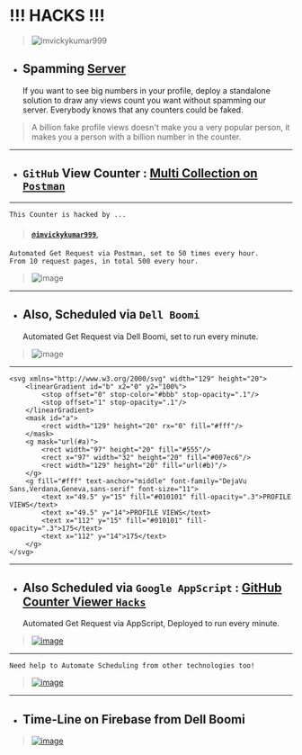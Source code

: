 # !!! HACKS !!!

> <p align="left"> <img src="https://komarev.com/ghpvc/?username=imvickykumar&color=blue&label=PROFILE+VIEWS&style=flat-square&color=orange" alt="imvickykumar999"/> </p>

- ## Spamming [Server](https://github.com/antonkomarev/github-profile-views-counter#usage)

    If you want to see big numbers in your profile, deploy a standalone solution to draw any views count you want
    without spamming our server. Everybody knows that any counters could be faked.

> A billion fake profile views doesn't make you a very popular person, it makes you a person with a billion number in the counter.

---------------------------------------

- ## `GitHub` View Counter : [Multi Collection on `Postman`](https://vickykumar999.postman.co/workspace/Project-Testings~a588c682-0ac8-4892-9084-42dd15f40085/collection/21969867-3e814614-d589-456e-9335-149e1e5a771b/schedule/1ed81371-5e24-4c50-8f57-df39473a7c5d)

--------------------------

    This Counter is hacked by ...

> #### [`@imvickykumar999`](https://github.com/imvickykumar999),

    Automated Get Request via Postman, set to 50 times every hour.
    From 10 request pages, in total 500 every hour.

> ![image](https://user-images.githubusercontent.com/50515418/208925318-f41a3e17-7cda-46eb-a9f2-016e5c24bc40.png)

----------------------------------

- ## Also, Scheduled via `Dell Boomi`

    Automated Get Request via Dell Boomi, set to run every minute.
    
> ![image](https://user-images.githubusercontent.com/50515418/208925926-394f0b98-c4f5-40a4-9396-b47924d08a51.png)
   
------------------------------

    <svg xmlns="http://www.w3.org/2000/svg" width="129" height="20">
        <linearGradient id="b" x2="0" y2="100%">
            <stop offset="0" stop-color="#bbb" stop-opacity=".1"/>
            <stop offset="1" stop-opacity=".1"/>
        </linearGradient>
        <mask id="a">
            <rect width="129" height="20" rx="0" fill="#fff"/>
        </mask>
        <g mask="url(#a)">
            <rect width="97" height="20" fill="#555"/>
            <rect x="97" width="32" height="20" fill="#007ec6"/>
            <rect width="129" height="20" fill="url(#b)"/>
        </g>
        <g fill="#fff" text-anchor="middle" font-family="DejaVu Sans,Verdana,Geneva,sans-serif" font-size="11">
            <text x="49.5" y="15" fill="#010101" fill-opacity=".3">PROFILE VIEWS</text>
            <text x="49.5" y="14">PROFILE VIEWS</text>
            <text x="112" y="15" fill="#010101" fill-opacity=".3">175</text>
            <text x="112" y="14">175</text>
        </g>
    </svg>

--------------------------------

- ## Also Scheduled via `Google AppScript` : [GitHub Counter Viewer `Hacks`](https://script.google.com/u/1/home/projects/1c4F9nYoN_jwYcRaRmb64SwCINefMCef49aELcohhd4UumeJBKLIJNmpB/edit)

    Automated Get Request via AppScript, Deployed to run every minute.

> [![image](https://user-images.githubusercontent.com/50515418/209066562-320d777b-ac55-4281-8913-8ebd7e206d47.png)](https://script.google.com/u/1/home/projects/1c4F9nYoN_jwYcRaRmb64SwCINefMCef49aELcohhd4UumeJBKLIJNmpB/triggers)

----------------------------

    Need help to Automate Scheduling from other technologies too!

> [![image](https://user-images.githubusercontent.com/50515418/209066414-29965b8c-3bbf-4c4b-bd46-a686b66d5016.png)](https://script.google.com/u/1/home/projects/1c4F9nYoN_jwYcRaRmb64SwCINefMCef49aELcohhd4UumeJBKLIJNmpB/executions)

---------------------------

- ## Time-Line on Firebase from Dell Boomi

> [![image](https://user-images.githubusercontent.com/50515418/209101441-478c1913-4e10-4fce-94ea-b25e5ae53da4.png)](https://neosalpha-999-default-rtdb.firebaseio.com/Track%20Views/Pair%20Timeline.json)
